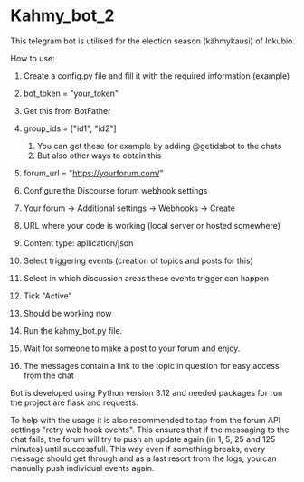 # Kahmy_bot_2

This telegram bot is utilised for the election season (kähmykausi) of Inkubio.

How to use:

1. Create a config.py file and fill it with the required information (example)
  1. bot_token = "your_token"
  2. Get this from BotFather
  3. group_ids = ["id1", "id2"]
     1. You can get these for example by adding @getidsbot to the chats
     2. But also other ways to obtain this
  4. forum_url = "https://yourforum.com/"


2. Configure the Discourse forum webhook settings
  1. Your forum -> Additional settings -> Webhooks -> Create
  2. URL where your code is working (local server or hosted somewhere)
  3. Content type: apllication/json
  4. Select triggering events (creation of topics and posts for this)
  5. Select in which discussion areas these events trigger can happen
  6. Tick "Active"
  7. Should be working now


3. Run the kahmy_bot.py file.
4. Wait for someone to make a post to your forum and enjoy.
5. The messages contain a link to the topic in question for easy access from the chat

Bot is developed using Python version 3.12 and needed packages for run the project are flask and requests.

To help with the usage it is also recommended to tap from the forum API settings "retry web hook events". This ensures that if the messaging to the chat fails, the forum will try to push an update again (in 1, 5, 25 and 125 minutes) until successfull. This way even if something breaks, every message should get through and as a last resort from the logs, you can manually push individual events again.

